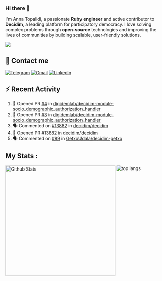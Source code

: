 ### Hi there 👋

I'm Anna Topalidi, a passionate **Ruby engineer** and active contributor to **Decidim**, a leading platform for participatory democracy. I love solving complex problems through **open-source** technologies and improving the lives of communities by building scalable, user-friendly solutions.

<img src="https://komarev.com/ghpvc/?username=antopalidi&color=blueviolet&style=for-the-badge">

## 📩 Contact me 
[![Telegram](https://img.shields.io/badge/Telegram-2CA5E0?style=for-the-badge&logo=telegram&logoColor=white)](https://t.me/anna_top)
[![Gmail](https://img.shields.io/badge/email-D14836?style=for-the-badge&logo=gmail&logoColor=white)](mailto:topalididev@gmail.com)
[![Linkedin](https://img.shields.io/badge/LinkedIn-0077B5?style=for-the-badge&logo=linkedin&logoColor=white)](https://www.linkedin.com/in/topalidi/)
<!-- [![Codewars](https://img.shields.io/badge/Codewars-B1361E?style=for-the-badge&logo=Codewars&logoColor=white)](https://www.codewars.com/users/antopalidi) -->

## :zap: Recent Activity

<!--START_SECTION:activity-->
1. 💪 Opened PR [#4](https://github.com/digidemlab/decidim-module-socio_demographic_authorization_handler/pull/4) in [digidemlab/decidim-module-socio_demographic_authorization_handler](https://github.com/digidemlab/decidim-module-socio_demographic_authorization_handler)
2. 💪 Opened PR [#3](https://github.com/digidemlab/decidim-module-socio_demographic_authorization_handler/pull/3) in [digidemlab/decidim-module-socio_demographic_authorization_handler](https://github.com/digidemlab/decidim-module-socio_demographic_authorization_handler)
3. 🗣 Commented on [#13882](https://github.com/decidim/decidim/pull/13882#issuecomment-2607878732) in [decidim/decidim](https://github.com/decidim/decidim)
4. 💪 Opened PR [#13882](https://github.com/decidim/decidim/pull/13882) in [decidim/decidim](https://github.com/decidim/decidim)
5. 🗣 Commented on [#89](https://github.com/GetxoUdala/decidim-getxo/pull/89#issuecomment-2593798244) in [GetxoUdala/decidim-getxo](https://github.com/GetxoUdala/decidim-getxo)
<!--END_SECTION:activity-->

## My Stats :
<!--
<img alt="activity" src="https://streak-stats.demolab.com?user=antopalidi" />
-->
<div>
<img align="top" width="350px" alt="Github Stats" src="https://github-readme-stats-git-master-antopalidis-projects.vercel.app/api?username=antopalidi&count_private=true&show_icons=true&hide_border=true" />
<img align="top" alt="top langs" src="https://github-readme-stats-git-master-antopalidis-projects.vercel.app/api/top-langs/?username=antopalidi&layout=compact" />
 </div>

<!--
**antopalidi/antopalidi** is a ✨ _special_ ✨ repository because its `README.md` (this file) appears on your GitHub profile.
-->
